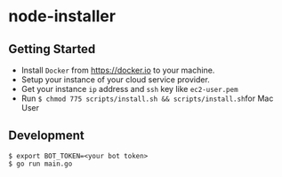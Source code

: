 # node-installer

## Getting Started
- Install `Docker` from https://docker.io to your machine.
- Setup your instance of your cloud service provider.
- Get your instance `ip` address and `ssh` key like `ec2-user.pem`
- Run `$ chmod 775 scripts/install.sh && scripts/install.sh`for Mac User


## Development 
```
$ export BOT_TOKEN=<your bot token>
$ go run main.go
```